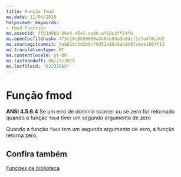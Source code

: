 ```yaml
---
title: Função fmod
ms.date: 11/04/2016
helpviewer_keywords:
- fmod function
ms.assetid: ffb3d9b9-b6e4-45e2-aadb-af60c3ff54f6
ms.openlocfilehash: 475c20c8b50860a340bb0da9b0dcf1d7a476a7d2
ms.sourcegitcommit: 0ab61bc3d2b6cfbd52a16c6ab2b97a8ea1864f12
ms.translationtype: MT
ms.contentlocale: pt-BR
ms.lasthandoff: 04/23/2019
ms.locfileid: "62233565"
---
```

# <a name="fmod-function"></a>Função fmod

**ANSI 4.5.6.4** Se um erro de domínio ocorrer ou se zero for retornado quando a função `fmod` tiver um segundo argumento de zero

Quando a função `fmod` tem um segundo argumento de zero, a função retorna zero.

## <a name="see-also"></a>Confira também

[Funções de biblioteca](../c-language/library-functions.md)
